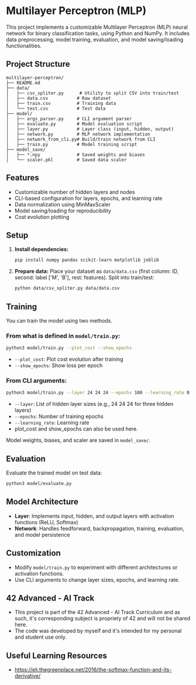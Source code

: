 # Multilayer Perceptron (MLP)

This project implements a customizable Multilayer Perceptron (MLP) neural network for binary classification tasks, using Python and NumPy. It includes data preprocessing, model training, evaluation, and model saving/loading functionalities.

## Project Structure

```
multilayer-perceptron/
├── README.md
├── data/
│   ├── csv_spliter.py      # Utility to split CSV into train/test
│   ├── data.csv           # Raw dataset
│   ├── train.csv          # Training data
│   └── test.csv           # Test data
├── model/
│   ├── args_parser.py     # CLI argument parser
│   ├── evaluate.py        # Model evaluation script
│   ├── layer.py           # Layer class (input, hidden, output)
│   ├── network.py         # MLP network implementation
│   ├── network_from_cli.py# Build/train network from CLI
│   ├── train.py           # Model training script
├── model_save/
│   ├── *.npy              # Saved weights and biases
│   └── scaler.pkl         # Saved data scaler
```

## Features

- Customizable number of hidden layers and nodes
- CLI-based configuration for layers, epochs, and learning rate
- Data normalization using MinMaxScaler
- Model saving/loading for reproducibility
- Cost evolution plotting

## Setup

1. **Install dependencies:**
	```zsh
	pip install numpy pandas scikit-learn matplotlib joblib
	```

2. **Prepare data:**
	Place your dataset as `data/data.csv` (first column: ID, second: label ['M', 'B'], rest: features).
	Split into train/test:
	```zsh
	python data/csv_spliter.py data/data.csv
	```

## Training

You can train the model using two methods.

### From what is defined in `model/train.py`:
```zsh
python3 model/train.py --plot_cost --show_epochs
```

- `--plot_cost`: Plot cost evolution after training
- `--show_epochs`: Show loss per epoch

### From CLI arguments:
```zsh
python3 model/train.py --layer 24 24 24 --epochs 100 --learning_rate 0.01
```

- `--layer`: List of hidden layer sizes (e.g., 24 24 24 for three hidden layers)
- `--epochs`: Number of training epochs
- `--learning_rate`: Learning rate
- plot_cost and show_epochs can also be used here.

Model weights, biases, and scaler are saved in `model_save/`.

## Evaluation

Evaluate the trained model on test data:

```zsh
python3 model/evaluate.py
```

## Model Architecture

- **Layer**: Implements input, hidden, and output layers with activation functions (ReLU, Softmax)
- **Network**: Handles feedforward, backpropagation, training, evaluation, and model persistence

## Customization

- Modify `model/train.py` to experiment with different architectures or activation functions.
- Use CLI arguments to change layer sizes, epochs, and learning rate.

## 42 Advanced - AI Track

- This project is part of the 42 Advanced - AI Track Curriculum and as such, it's corresponding subject is propriety of 42 and will not be shared here.
- The code was developed by myself and it's intended for my personal and student use only.

## Useful Learning Resources

- https://eli.thegreenplace.net/2016/the-softmax-function-and-its-derivative/

